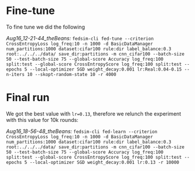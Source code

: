 # Fine-tune
To fine tune we did the following

*Aug16_12-21-44_theBeans:* `fedsim-cli fed-tune --criterion CrossEntropyLoss log_freq:10 -n 1000 -d BasicDataManager num_partitions:1000 dataset:cifar100 rule:dir label_balance:0.3 root:../../../data/ save_dir:partitions -m cnn_cifar100 --batch-size 50 --test-batch-size 75 --global-score Accuracy log_freq:100 split:test --global-score CrossEntropyScore log_freq:100 split:test --epochs 5 --local-optimizer SGD weight_decay:0.001 lr:Real:0.04-0.15 --n-iters 10 --skopt-random-state 10 -r 4000`

# Final run
We got the best value with `lr=0.13`, therefore we relunch the experiment with this value for 10k rounds:

*Aug16_18-56-48_theBeans:* `fedsim-cli fed-learn --criterion CrossEntropyLoss log_freq:10 -n 1000 -d BasicDataManager num_partitions:1000 dataset:cifar100 rule:dir label_balance:0.3 root:../../../data/ save_dir:partitions -m cnn_cifar100 --batch-size 50 --test-batch-size 75 --global-score Accuracy log_freq:100 split:test --global-score CrossEntropyScore log_freq:100 split:test --epochs 5 --local-optimizer SGD weight_decay:0.001 lr:0.13 -r 10000`
